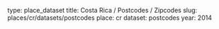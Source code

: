 type: place_dataset
title: Costa Rica / Postcodes / Zipcodes
slug: places/cr/datasets/postcodes
place: cr
dataset: postcodes
year: 2014
